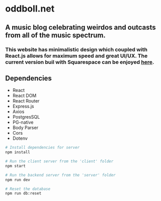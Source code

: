# oddboll.net

## A music blog celebrating weirdos and outcasts from all of the music spectrum.

### This website has minimalistic design which coupled with React.js allows for maximum speed and great UI/UX. The current version buil with Squarespace can be enjoyed [here](https://oddboll.net/).

## Dependencies

- React
- React DOM
- React Router
- Express.js
- Axios
- PostgresSQL
- PG-native
- Body Parser
- Cors
- Dotenv

```bash
# Install dependencies for server
npm install

# Run the client server from the 'client' folder
npm start

# Run the backend server from the 'server' folder
npm run dev

# Reset the database
npm run db:reset

```
